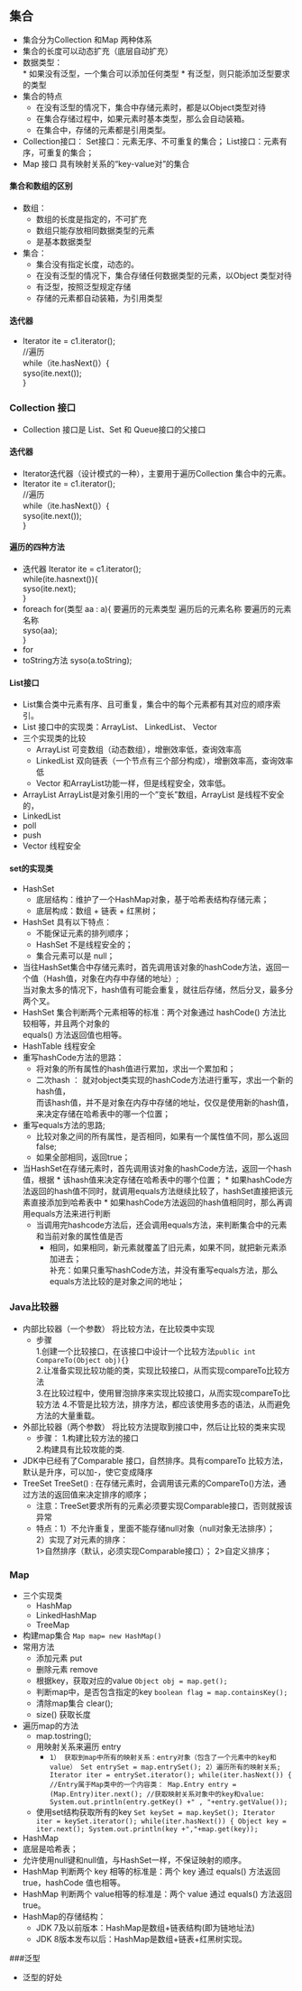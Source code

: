 ## 集合
* 集合分为Collection 和Map 两种体系
* 集合的长度可以动态扩充（底层自动扩充）
* 数据类型：  
      * 如果没有泛型，一个集合可以添加任何类型
      * 有泛型，则只能添加泛型要求的类型
* 集合的特点
  * 在没有泛型的情况下，集合中存储元素时，都是以Object类型对待
  * 在集合存储过程中，如果元素时基本类型，那么会自动装箱。
  * 在集合中，存储的元素都是引用类型。  
* Collection接口：
Set接口：元素无序、不可重复的集合；
List接口：元素有序，可重复的集合；
* Map 接口
  具有映射关系的“key-value对”的集合
#### 集合和数组的区别
* 数组：
   * 数组的长度是指定的，不可扩充
   * 数组只能存放相同数据类型的元素
   * 是基本数据类型
* 集合：
    * 集合没有指定长度，动态的。
    * 在没有泛型的情况下，集合存储任何数据类型的元素，以Object 类型对待
    * 有泛型，按照泛型规定存储
    * 存储的元素都自动装箱，为引用类型

#### 迭代器
* Iterator ite = c1.iterator();<br>
  //遍历<br>
  while（ite.hasNext()）{<br>
  syso(ite.next());<br>
}
###  Collection 接口
* Collection 接口是 List、Set 和 Queue接口的父接口
#### 迭代器
* Iterator迭代器（设计模式的一种），主要用于遍历Collection 集合中的元素。
* Iterator ite = c1.iterator();<br>
  //遍历<br>
  while（ite.hasNext()）{<br>
  syso(ite.next());<br>
}
#### 遍历的四种方法
* 迭代器
Iterator ite = c1.iterator();<br>
while(ite.hasnext()){<br>
  syso(ite.next);<br>
}
* foreach
for(类型 aa : a){  要遍历的元素类型  遍历后的元素名称   要遍历的元素名称<br>
  syso(aa);<br>
}
* for
* toString方法
syso(a.toString);
#### List接口
* List集合类中元素有序、且可重复，集合中的每个元素都有其对应的顺序索引。
* List 接口中的实现类：ArrayList、 LinkedList、  Vector
* 三个实现类的比较
   * ArrayList 可变数组（动态数组），增删效率低，查询效率高
   * LinkedList  双向链表（一个节点有三个部分构成），增删效率高，查询效率低
   * Vector  和ArrayList功能一样，但是线程安全，效率低。
* ArrayList
ArrayList是对象引用的一个”变长”数组，ArrayList 是线程不安全的，
* LinkedList
 * poll
 * push
* Vector
线程安全
#### set的实现类
* HashSet
    * 底层结构：维护了一个HashMap对象，基于哈希表结构存储元素；
    * 底层构成：数组 + 链表 + 红黑树；
* HashSet 具有以下特点：
   * 不能保证元素的排列顺序；
   * HashSet 不是线程安全的；
   * 集合元素可以是 null；
* 当往HashSet集合中存储元素时，首先调用该对象的hashCode方法，返回一个值（Hash值，对象在内存中存储的地址）;<br>
   当对象太多的情况下，hash值有可能会重复，就往后存储，然后分叉，最多分两个叉。
* HashSet 集合判断两个元素相等的标准：两个对象通过 hashCode() 方法比较相等，并且两个对象的<br>
 equals() 方法返回值也相等。
* HashTable  线程安全
* 重写hashCode方法的思路：
	 * 	将对象的所有属性的hash值进行累加，求出一个累加和；
	 * 二次hash ： 就对object类实现的hashCode方法进行重写，求出一个新的hash值，<br>
	 			而该hash值，并不是对象在内存中存储的地址，仅仅是使用新的hash值，<br>
				来决定存储在哈希表中的哪一个位置；
* 重写equals方法的思路;
	 * 	比较对象之间的所有属性，是否相同，如果有一个属性值不同，那么返回false;
	 * 	如果全部相同，返回true；
*  当HashSet在存储元素时，首先调用该对象的hashCode方法，返回一个hash值，根据
		 *  该hash值来决定存储在哈希表中的哪个位置；
		 *  如果hashCode方法返回的hash值不同时，就调用equals方法继续比较了，hashSet直接把该元素直接添加到哈希表中
		 *  如果hashCode方法返回的hash值相同时，那么再调用equals方法来进行判断
     *  当调用完hashcode方法后，还会调用equals方法，来判断集合中的元素和当前对象的属性值是否
		 *   相同，如果相同，新元素就覆盖了旧元素，如果不同，就把新元素添加进去；<br>
		  补充：如果只重写hashCode方法，并没有重写equals方法，那么equals方法比较的是对象之间的地址；
### Java比较器
* 内部比较器（一个参数）
将比较方法，在比较类中实现
  * 步骤  
    1.创建一个比较接口，在该接口中设计一个比较方法`public int CompareTo(Object obj){}`<br>
    2.让准备实现比较功能的类，实现比较接口，从而实现compareTo比较方法<br>
    3.在比较过程中，使用冒泡排序来实现比较接口，从而实现compareTo比较方法
    4.不管是比较方法，排序方法，都应该使用多态的语法，从而避免方法的大量重载。
* 外部比较器（两个参数）
   将比较方法提取到接口中，然后让比较的类来实现
   * 步骤：
   1.构建比较方法的接口<br>
   2.构建具有比较攻能的类.
* JDK中已经有了Comparable 接口，自然排序。具有compareTo 比较方法，默认是升序，可以加-，使它变成降序
* TreeSet
 TreeSet() : 在存储元素时，会调用该元素的CompareTo()方法，通过方法的返回值来决定排序的顺序；
  * 注意：TreeSet要求所有的元素必须要实现Comparable接口，否则就报该异常
  * 特点：1）不允许重复，里面不能存储null对象（null对象无法排序）；<br>
         2）实现了对元素的排序：<br>
1>自然排序（默认，必须实现Comparable接口）；
2>自定义排序；
### Map
* 三个实现类
  * HashMap
  * LinkedHashMap
  * TreeMap
* 构建map集合
`Map map= new HashMap()`
* 常用方法
   * 添加元素 put
   * 删除元素 remove
   * 根据key，获取对应的value `Object obj = map.get();`
   * 判断map中，是否包含指定的key `boolean flag = map.containsKey();`
   * 清除map集合  clear();
   * size()  获取长度
* 遍历map的方法
  * map.tostring();
  * 用映射关系来遍历 entry
    * `1） 获取到map中所有的映射关系：entry对象（包含了一个元素中的key和value）
		 Set entrySet = map.entrySet();
		2）遍历所有的映射关系;
		Iterator iter = entrySet.iterator();
		while(iter.hasNext()) {
			//Entry属于Map类中的一个内容类：
			Map.Entry entry = (Map.Entry)iter.next();
			//获取映射关系对象中的key和value:
			System.out.println(entry.getKey() +" , "+entry.getValue());`
  * 使用set结构获取所有的key
  `Set keySet = map.keySet();
		Iterator iter = keySet.iterator();
		while(iter.hasNext()) {
			Object key = iter.next();
			System.out.println(key +","+map.get(key));`
*  HashMap
  * 底层是哈希表；
  * 允许使用null键和null值，与HashSet一样，不保证映射的顺序。
  * HashMap 判断两个 key 相等的标准是：两个 key 通过 equals() 方法返回 true，hashCode 值也相等。
  * HashMap 判断两个 value相等的标准是：两个 value 通过 equals() 方法返回 true。
* HashMap的存储结构：
  *  JDK 7及以前版本：HashMap是数组+链表结构(即为链地址法)
  *  JDK 8版本发布以后：HashMap是数组+链表+红黑树实现。


###泛型
* 泛型的好处

